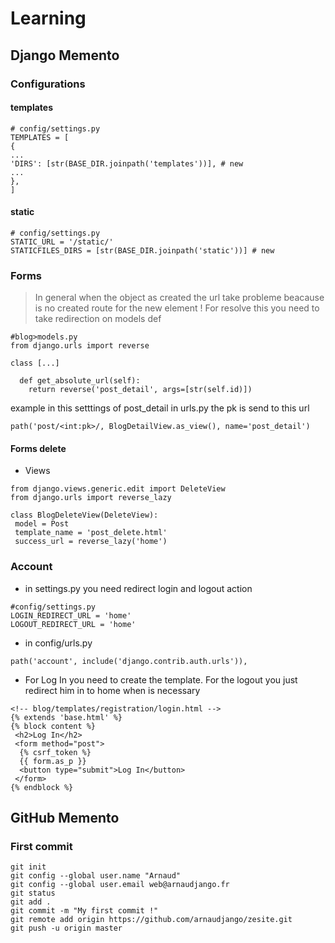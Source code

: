 # Learning
## Django Memento

### Configurations

#### templates
```
# config/settings.py
TEMPLATES = [
{
...
'DIRS': [str(BASE_DIR.joinpath('templates'))], # new
...
},
]
```

#### static

```
# config/settings.py
STATIC_URL = '/static/'
STATICFILES_DIRS = [str(BASE_DIR.joinpath('static'))] # new

```
### Forms

> In general when the object as created the url take probleme beacause is no created route for the new element ! For resolve this you need to take redirection on models def

```
#blog>models.py
from django.urls import reverse
 
class [...]

  def get_absolute_url(self):
    return reverse('post_detail', args=[str(self.id)])
```

example in this setttings of post_detail in urls.py the pk is send to this url

```
path('post/<int:pk>/, BlogDetailView.as_view(), name='post_detail')
```

#### Forms delete
* Views
```
from django.views.generic.edit import DeleteView
from django.urls import reverse_lazy

class BlogDeleteView(DeleteView):
 model = Post
 template_name = 'post_delete.html'
 success_url = reverse_lazy('home')

```
### Account

* in settings.py you need redirect login and logout action

```
#config/settings.py
LOGIN_REDIRECT_URL = 'home'
LOGOUT_REDIRECT_URL = 'home'
```

* in config/urls.py
```
path('account', include('django.contrib.auth.urls')),
```

* For Log In you need to create the template. For the logout you just redirect him in to home when is necessary
```
<!-- blog/templates/registration/login.html -->
{% extends 'base.html' %}
{% block content %}
 <h2>Log In</h2>
 <form method="post">
  {% csrf_token %}
  {{ form.as_p }}
  <button type="submit">Log In</button>
 </form>
{% endblock %}
```

## GitHub Memento

### First commit 

```
git init
git config --global user.name "Arnaud"
git config --global user.email web@arnaudjango.fr
git status 
git add .
git commit -m "My first commit !"
git remote add origin https://github.com/arnaudjango/zesite.git
git push -u origin master
```
